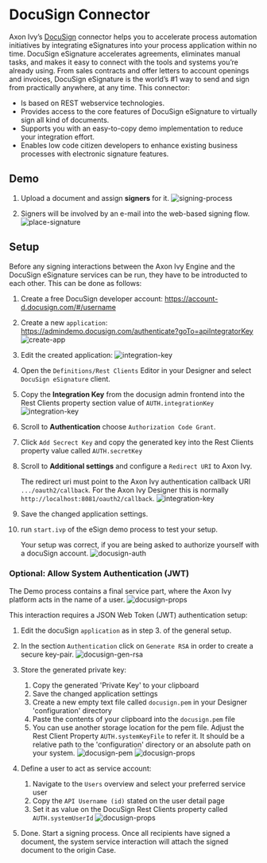# DocuSign Connector
Axon Ivy’s [DocuSign](https://www.docusign.com/products/electronic-signature) connector helps you to accelerate process automation initiatives by integrating eSignatures into your process application within no time. DocuSign eSignature accelerates agreements, eliminates manual tasks, and makes it easy to connect with the tools and systems you’re already using. From sales contracts and offer letters to account openings and invoices, DocuSign eSignature is the world’s #1 way to send and sign from practically anywhere, at any time. This connector:

-	Is based on REST webservice technologies.
-	Provides access to the core features of DocuSign eSignature to virtually sign all kind of documents.
-	Supports you with an easy-to-copy demo implementation to reduce your integration effort.
-	Enables low code citizen developers to enhance existing business processes with electronic signature features.


## Demo

1. Upload a document and assign **signers** for it.
![signing-process](images/eSignDocumentProcess.png)

1. Signers will be involved by an e-mail into the web-based signing flow.
![place-signature](images/docuSign_finish.png)

## Setup

Before any signing interactions between the Axon Ivy Engine and the DocuSign eSignature services can be run, they have to be introducted to each other. This can be done as follows:

1. Create a free DocuSign developer account: https://account-d.docusign.com/#/username
1. Create a new `application`: https://admindemo.docusign.com/authenticate?goTo=apiIntegratorKey
![create-app](images/createAnApp.png)
1. Edit the created application:
![integration-key](images/editApplication.png)
1. Open the `Definitions/Rest Clients` Editor in your Designer and select `DocuSign eSignature` client.

1. Copy the **Integration Key** from the docusign admin frontend into the Rest Clients property section value of `AUTH.integrationKey`
![integration-key](images/copyIntegrationKeyAndSecret.png)

1. Scroll to **Authentication** choose `Authorization Code Grant`.
1. Click `Add Secrect Key` and copy the generated key into the Rest Clients property value called `AUTH.secretKey`

1. Scroll to **Additional settings** and configure a `Redirect URI` to Axon Ivy.

	The redirect uri must point to the Axon Ivy authentication callback URI `.../oauth2/callback`. 
	For the Axon Ivy Designer this is normally `http://localhost:8081/oauth2/callback`. 
	![integration-key](images/configureRedirectUri.png)

1. Save the changed application settings.

1. run `start.ivp` of the eSign demo process to test your setup.

   Your setup was correct, if you are being asked to authorize yourself with a docuSign account.
   ![docusign-auth](images/docuSign_auth.png)


### Optional: Allow System Authentication (JWT)

The Demo process contains a final service part, where the Axon Ivy platform acts in the name of a user.
![docusign-props](images/systemDrivenProcess.png)

This interaction requires a JSON Web Token (JWT) authentication setup:

1. Edit the docuSign `application` as in step 3. of the general setup.
1. In the section `Authentication` click on `Generate RSA` in order to create a secure key-pair.
 ![docusign-gen-rsa](images/authenticationGenerateRSA.png)

1. Store the generated private key:
	1. Copy the generated 'Private Key' to your clipboard
	1. Save the changed application settings
	1. Create a new empty text file called `docusign.pem` in your Designer 'configuration' directory
	1. Paste the contents of your clipboard into the `docusign.pem` file
	1. You can use another storage location for the pem file. Adjust the Rest Client Property `AUTH.systemKeyFile` to refer it. It should be a relative path to the 'configuration' directory or an absolute path on your system.
![docusign-pem](images/docuSignPem.png)
![docusign-props](images/docuSignSystemProps.png)

1. Define a user to act as service account:
	1. Navigate to the `Users` overview and select your preferred service user
	2. Copy the `API Username (id)` stated on the user detail page
	3. Set it as value on the DocuSign Rest Clients property called `AUTH.systemUserId`
![docusign-props](images/copyUserId.png)

1. Done. Start a signing process. Once all recipients have signed a document, the system service interaction will attach the signed document to the origin Case.
